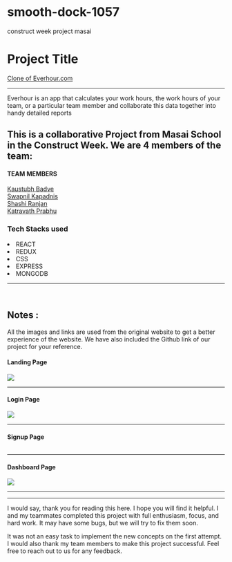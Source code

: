 # smooth-dock-1057
construct week project masai
<h1>Project Title</h1> 
<a href="https://elegant-centaur-093589.netlify.app/">Clone of Everhour.com</a>
<hr>
<p> Everhour is an app that calculates your work hours, the work hours of your team, or a particular team member and collaborate  this data together into handy detailed reports</p>
<h2>This is a collaborative Project from Masai School in the Construct Week. We are 4 members of the team:</h2>
<h4>TEAM MEMBERS</h4>

<a href="https://github.com/KaustubhBadve">Kaustubh Badve</a>
<br>
<a href="https://github.com/Swapnilk98">Swapnil Kapadnis</a>
<br>
<a href="https://github.com/Sranjan4321">Shashi Ranjan</a>
<br>
<a href="https://github.com/prabhuRV">Katravath Prabhu</a>
<br>

<h3>Tech Stacks used </h3>

<li>REACT</li>
<li>REDUX </li>

<li>CSS</li>

<li>EXPRESS</li>

<li>MONGODB</li>



<hr><br>


## Notes :
All the images and links are used from the original website to get a better experience of the website. We have also included the Github link of our project for your reference.



<h4>Landing Page</h4>

<img src="https://miro.medium.com/max/1400/1*8tZqGJ1Fc76Xa3D8ngjqfQ.png" />
<hr>
<h4>Login Page</h4>
<img src="https://cdn-images-1.medium.com/max/800/1*UNx1tI51MUCN_iiIIpDgCw.png"/><hr>
<h4>Signup Page</h4>
<img src=""/><hr>
<h4>Dashboard Page</h4>
<img src="Screenshot (289).png (110.9 KB)"/><hr>

<hr>
I would say, thank you for reading this here. I hope you will find it helpful. I and my teammates completed this project with full enthusiasm, focus, and hard work. It may have some bugs, but we will try to fix them soon.

It was not an easy task to implement the new concepts on the first attempt. I would also thank my team members to make this project successful. Feel free to reach out to us for any feedback.
